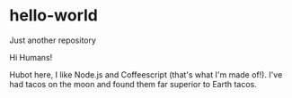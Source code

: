 # hello-world
Just another repository

Hi Humans!

Hubot here, I like Node.js and Coffeescript (that's what I'm made of!).
I've had tacos on the moon and found them far superior to Earth  tacos.
